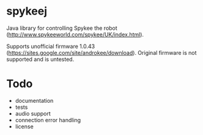 spykeej
=======

Java library for controlling Spykee the robot (http://www.spykeeworld.com/spykee/UK/index.html).

Supports unofficial firmware 1.0.43 (https://sites.google.com/site/androkee/download).
Original firmware is not supported and is untested.

Todo
====

* documentation
* tests
* audio support
* connection error handling
* license
